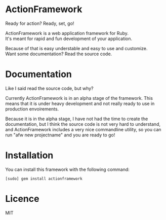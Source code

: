 ActionFramework
===============

Ready for action? Ready, set, go!

ActionFramework is a web application framework for Ruby.   
It's meant for rapid and fun development of your application.

Because of that is easy understable and easy to use and customize.    
Want some documentation? Read the source code.

# Documentation

Like I said read the source code, but why?

Currently ActionFramework is in an alpha stage of the framework. This means that it is under heavy development and not really ready to use in production envoirements.

Because it is in the alpha stage, I have not had the time to create the documentation, but I think the source code is not very hard to understand, and ActionFramework includes a very nice commandline utility, so you can run "afw new projectname" and you are ready to go!

# Installation

You can install this framework with the following command:

    [sudo] gem install actionframework

# Licence

MIT